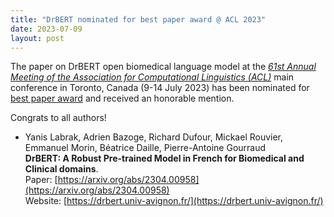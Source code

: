 ```yaml
---
title: "DrBERT nominated for best paper award @ ACL 2023"
date: 2023-07-09
layout: post
---
```


The paper on DrBERT open biomedical language model at the *[61st Annual Meeting of the Association for Computational Linguistics (ACL)](https://2023.aclweb.org/)* main conference in Toronto, Canada (9-14 July 2023) has been nominated for [best paper award](https://2023.aclweb.org/program/best_papers/) and received an honorable mention.

Congrats to all authors!

- Yanis Labrak, Adrien Bazoge, Richard Dufour, Mickael Rouvier, Emmanuel Morin, Béatrice Daille, Pierre-Antoine Gourraud <br />
  **DrBERT: A Robust Pre-trained Model in French for Biomedical and Clinical domains**.<br />
  Paper: [https://arxiv.org/abs/2304.00958](https://arxiv.org/abs/2304.00958)<br />
  Website: [https://drbert.univ-avignon.fr/](https://drbert.univ-avignon.fr/)
